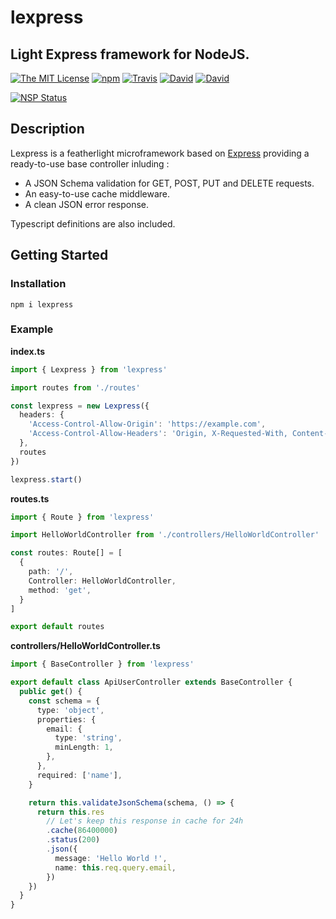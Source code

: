 # lexpress

## Light Express framework for NodeJS.

[![The MIT License](https://img.shields.io/badge/license-MIT-orange.svg?style=flat-square)](http://opensource.org/licenses/MIT)
[![npm](https://img.shields.io/npm/v/lexpress.svg?style=flat-square)](https://www.npmjs.com/package/lexpress)
[![Travis](https://img.shields.io/travis/InspiredBeings/lexpress.svg?style=flat-square)](https://travis-ci.org/InspiredBeings/lexpress)
[![David](https://img.shields.io/david/InspiredBeings/lexpress.svg?style=flat-square)](https://david-dm.org/InspiredBeings/lexpress)
[![David](https://img.shields.io/david/dev/InspiredBeings/lexpress.svg?style=flat-square)](https://david-dm.org/InspiredBeings/lexpress)

[![NSP Status](https://nodesecurity.io/orgs/ivan-gabriele/projects/d43ea4d7-eb03-488b-9f01-a84911ead2fe/badge)](https://nodesecurity.io/orgs/ivan-gabriele/projects/d43ea4d7-eb03-488b-9f01-a84911ead2fe)

## Description

Lexpress is a featherlight microframework based on [Express](https://expressjs.com) providing a ready-to-use base controller inluding :

- A JSON Schema validation for GET, POST, PUT and DELETE requests.
- An easy-to-use cache middleware.
- A clean JSON error response.

Typescript definitions are also included.

## Getting Started

### Installation

    npm i lexpress

### Example

**index.ts**

```typescript
import { Lexpress } from 'lexpress'

import routes from './routes'

const lexpress = new Lexpress({
  headers: {
    'Access-Control-Allow-Origin': 'https://example.com',
    'Access-Control-Allow-Headers': 'Origin, X-Requested-With, Content-Type, Accept',
  },
  routes
})

lexpress.start()
```

**routes.ts**

```typescript
import { Route } from 'lexpress'

import HelloWorldController from './controllers/HelloWorldController'

const routes: Route[] = [
  {
    path: '/',
    Controller: HelloWorldController,
    method: 'get',
  }
]

export default routes
```

**controllers/HelloWorldController.ts**

```typescript
import { BaseController } from 'lexpress'

export default class ApiUserController extends BaseController {
  public get() {
    const schema = {
      type: 'object',
      properties: {
        email: {
          type: 'string',
          minLength: 1,
        },
      },
      required: ['name'],
    }

    return this.validateJsonSchema(schema, () => {
      return this.res
        // Let's keep this response in cache for 24h
        .cache(86400000)
        .status(200)
        .json({
          message: 'Hello World !',
          name: this.req.query.email,
        })
    })
  }
}
```
